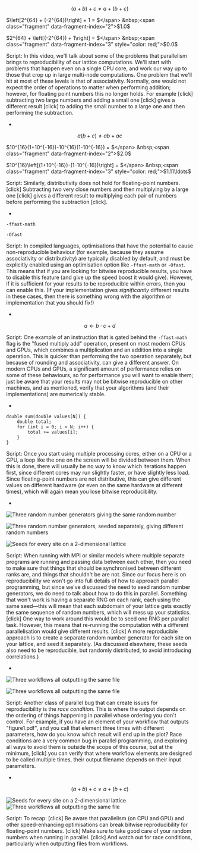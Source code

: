 $$(a + b) + c \ne a + (b + c)$$

<span class="fragment" data-fragment-index="1">$\left[2^{64} + (-2^{64})\right] + 1 = $</span> &nbsp;<span class="fragment" data-fragment-index="2">$1.0$</span>

<span class="fragment" data-fragment-index="1">$2^{64} + \left[(-2^{64}) + 1\right] = $</span> &nbsp;<span class="fragment" data-fragment-index="3" style="color: red;">$0.0$</span>

Script:
In this video, we'll talk about some of the problems that parallelism brings to reproducibility of our lattice computations. We'll start with problems that happen even on a single CPU core, and work our way up to those that crop up in large multi-node computations. One problem that we'll hit at most of these levels is that of associativity. Normally, one would not expect the order of operations to matter when performing addition; however, for floating point numbers this no longer holds. For example [click] subtracting two large numbers and adding a small one [click] gives a different result [click] to adding the small number to a large one and then performing the subtraction.

-

$$a(b + c) \ne ab + ac$$

<span class="fragment" data-fragment-index="1">$10^{16}(1+10^{-16})-10^{16}(1-10^{-16}) = $</span> &nbsp;<span class="fragment" data-fragment-index="2">$2.0$</span>

<span class="fragment" data-fragment-index="1">$10^{16}\left[(1+10^{-16})-(1-10^{-16})\right] = $</span> &nbsp;<span class="fragment" data-fragment-index="3" style="color: red;">$1.11\ldots$</span>

Script:
Similarly, distributivity does not hold for floating-point numbers. [click] Subtracting two very close numbers and then multiplying by a large one [click] gives a different result to multiplying each pair of numbers before performing the subtraction [click].

-

    -ffast-math

    -Ofast


Script:
In compiled languages, optimisations that have the potential to cause non-reproducible behaviour (for example, because they assume associativity or distributivity) are typically disabled by default, and must be explicitly enabled using an optimisation option like `-ffast-math` or `-Ofast`. This means that if you are looking for bitwise reproducible results, you have to disable this feature (and give up the speed boost it would give). However, if it is sufficient for your results to be reproducible within errors, then you can enable this. (If your implementation gives _significantly_ different results in these cases, then there is something wrong with the algorithm or implementation that you should fix!)

-

$$a \leftarrow b\cdot c + d$$

Script:
One example of an instruction that is gated behind the `-ffast-math` flag is the "fused multiply add" operation, present on most modern CPUs and GPUs, which combines a multiplication and an addition into a single operation. This is quicker than performing the two operation separately, but because of rounding and associativity, can give a different answer. On modern CPUs and GPUs, a significant amount of performance relies on some of these behaviours, so for performance you will want to enable them; just be aware that your results may not be bitwise reproducible on other machines, and as mentioned, verify that your algorithms (and their implementations) are numerically stable.

-

```
double sum(double values[N]) {
    double total;
    for (int i = 0; i < N; i++) {
        total += values[i];
    }
}
```

Script:
Once you start using multiple processing cores, either on a CPU or a GPU, a loop like the one on the screen will be divided between them. When this is done, there will usually be no way to know which iterations happen first, since different cores may run slightly faster, or have slightly less load. Since floating-point numbers are not distributive, this can give different values on different hardware (or even on the same hardware at different times), which will again mean you lose bitwise reproducibility.

-

<div class="r-stack">

![Three random number generators giving the same random number](./images/parallel_rng.svg) <!-- .element width="850px" class="fragment current-visible" -->

![Three random number generators, seeded separately, giving different random numbers](./images/parallel_rng_rankseed.svg) <!-- .element width="850px" class="fragment current-visible" -->

![Seeds for every site on a 2-dimensional lattice](./images/lots_of_seeds.svg) <!-- .element width="850px" class="fragment current-visible" -->

</div>

Script:
When running with MPI or similar models where multiple separate programs are running and passing data between each other, then you need to make sure that things that should be synchronised between different ranks are, and things that shouldn't be are not. Since our focus here is on reproducibility we won't go into full details of how to approach parallel programming, but since we've discussed the need to seed random number generators, we do need to talk about how to do this in parallel. Something that won't work is having a separate RNG on each rank, each using the same seed&mdash;this will mean that each subdomain of your lattice gets exactly the same sequence of random numbers, which will mess up your statistics. [click] One way to work around this would be to seed one RNG per parallel task. However, this means that re-running the computation with a different parallelisation would give different results. [click] A more reproducible approach is to create a separate random number generator for each site on your lattice, and seed it separately. (As discussed elsewhere, these seeds also need to be reproducible, but randomly distributed, to avoid introducing correlations.)

-

<div class="r-stack">

![Three workflows all outputting the same file](./images/race.svg) <!-- .element class="fragment current-visible" -->

![Three workflows all outputting the same file](./images/no_race.svg) <!-- .element class="fragment current-visible" -->

</div>

Script:
Another class of parallel bug that can create issues for reproducibility is the _race condition_. This is where the output depends on the ordering of things happening in parallel whose ordering you don't control. For example, if you have an element of your workflow that outputs "figure1.pdf", and you call that element three times with different parameters, how do you know which result will end up in the plot? Race conditions are a very common bug in parallel programming, and exploring all ways to avoid them is outside the scope of this course, but at the minimum, [click] you can verify that where workflow elements are designed to be called multiple times, their output filename depends on their input parameters.

-

<div class="fragment">

$$(a + b) + c \ne a + (b + c)$$

</div>

![Seeds for every site on a 2-dimensional lattice](./images/lots_of_seeds.svg) <!-- .element height="300px" class="fragment" style="margin: 50px;""" --> ![Three workflows all outputting the same file](./images/race.svg) <!-- .element class="fragment" height="300px" style="margin: 50px;" -->



Script:
To recap: [click] Be aware that parallelism (on CPU and GPU) and other speed-enhancing optimisations can break bitwise reproducibility for floating-point numbers. [click] Make sure to take good care of your random numbers when running in parallel. [click] And watch out for race conditions, particularly when outputting files from workflows.
